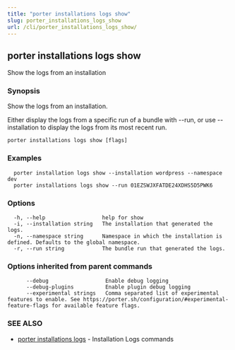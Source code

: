 ```yaml
---
title: "porter installations logs show"
slug: porter_installations_logs_show
url: /cli/porter_installations_logs_show/
---
```

## porter installations logs show

Show the logs from an installation

### Synopsis

Show the logs from an installation.

Either display the logs from a specific run of a bundle with --run, or use --installation to display the logs from its most recent run.

```
porter installations logs show [flags]
```

### Examples

```
  porter installation logs show --installation wordpress --namespace dev
  porter installations logs show --run 01EZSWJXFATDE24XDHS5D5PWK6
```

### Options

```
  -h, --help                  help for show
  -i, --installation string   The installation that generated the logs.
  -n, --namespace string      Namespace in which the installation is defined. Defaults to the global namespace.
  -r, --run string            The bundle run that generated the logs.
```

### Options inherited from parent commands

```
      --debug                  Enable debug logging
      --debug-plugins          Enable plugin debug logging
      --experimental strings   Comma separated list of experimental features to enable. See https://porter.sh/configuration/#experimental-feature-flags for available feature flags.
```

### SEE ALSO

* [porter installations logs](/cli/porter_installations_logs/)	 - Installation Logs commands

